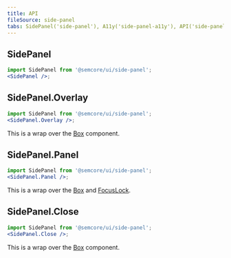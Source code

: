 ```yaml
---
title: API
fileSource: side-panel
tabs: SidePanel('side-panel'), A11y('side-panel-a11y'), API('side-panel-api'), Example('side-panel-code'), Changelog('side-panel-changelog')
---
```


## SidePanel

```jsx
import SidePanel from '@semcore/ui/side-panel';
<SidePanel />;
```

<script setup>
  import { data as types } from '../../../builder/typings/types.data.ts'
</script>

<TypesView type="SidePanelProps" :types={...types} />

## SidePanel.Overlay

```jsx
import SidePanel from '@semcore/ui/side-panel';
<SidePanel.Overlay />;
```

This is a wrap over the [Box](/layout/box-system/box-api/#a3cfce) component.

## SidePanel.Panel

```jsx
import SidePanel from '@semcore/ui/side-panel';
<SidePanel.Panel />;
```

This is a wrap over the [Box](/layout/box-system/box-api/#a3cfce) and [FocusLock](https://github.com/theKashey/react-focus-lock/blob/master/interfaces.d.ts#L4).

<TypesView type="SidePanelPanelProps" :types={...types} />

## SidePanel.Close

```jsx
import SidePanel from '@semcore/ui/side-panel';
<SidePanel.Close />;
```

This is a wrap over the [Box](/layout/box-system/box-api/#a3cfce) component.
